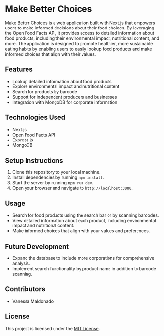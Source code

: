 # Make Better Choices

Make Better Choices is a web application built with Next.js that empowers users to make informed decisions about their food choices. By leveraging the Open Food Facts API, it provides access to detailed information about food products, including their environmental impact, nutritional content, and more. The application is designed to promote healthier, more sustainable eating habits by enabling users to easily lookup food products and make informed choices that align with their values.

## Features

- Lookup detailed information about food products
- Explore environmental impact and nutritional content
- Search for products by barcode
- Support for independent producers and businesses
- Integration with MongoDB for corporate information

## Technologies Used

- Next.js
- Open Food Facts API
- Express.js
- MongoDB

## Setup Instructions

1. Clone this repository to your local machine.
2. Install dependencies by running `npm install`.
3. Start the server by running `npm run dev`.
4. Open your browser and navigate to `http://localhost:3000`.

## Usage

- Search for food products using the search bar or by scanning barcodes.
- View detailed information about each product, including environmental impact and nutritional content.
- Make informed choices that align with your values and preferences.

## Future Development

- Expand the database to include more corporations for comprehensive analysis.
- Implement search functionality by product name in addition to barcode scanning.

## Contributors

- Vanessa Maldonado

## License

This project is licensed under the [MIT License](LICENSE).